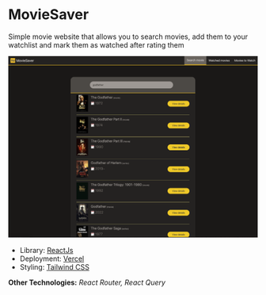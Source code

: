 # MovieSaver

Simple movie website that allows you to search movies, add them to your watchlist and mark them as watched after rating them

![Alt text](/public/MovieSaverSS.png?raw=true)

- Library: [ReactJs](https://react.dev/)
- Deployment: [Vercel](https://vercel.com/)
- Styling: [Tailwind CSS](https://tailwindcss.com/)

**Other Technologies:** _React Router, React Query_
